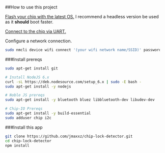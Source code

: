 ##How to use this project

[Flash your chip with the latest OS.](http://flash.getchip.com/) I recommend a headless version be used as it **should** boot faster.

[Connect to the chip via UART.](http://docs.getchip.com/chip.html#headless-chip)

Configure a network connection.
```bash
sudo nmcli device wifi connect '(your wifi network name/SSID)' password '(your wifi password)' ifname wlan0
```

###Install prereqs

```bash
sudo apt-get install git

# Install NodeJS 6.x
curl -sL https://deb.nodesource.com/setup_6.x | sudo -E bash -
sudo apt-get install -y nodejs

# Noble JS prereqs
sudo apt-get install -y bluetooth bluez libbluetooth-dev libudev-dev

# Chip-IO Prereqs
sudo apt-get install -y build-essential
sudo adduser chip i2c
```

###Install this app

```bash
git clone https://github.com/jmaxxz/chip-lock-detector.git
cd chip-lock-detector
npm install
```

